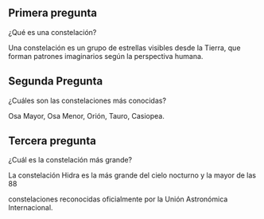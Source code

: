 ## Primera pregunta

¿Qué es una constelación?

Una constelación es un grupo de estrellas visibles desde la Tierra, que forman patrones imaginarios según la perspectiva humana.

## Segunda Pregunta

¿Cuáles son las constelaciones más conocidas?

Osa Mayor, Osa Menor, Orión, Tauro, Casiopea.

## Tercera pregunta

¿Cuál es la constelación más grande? 

La constelación Hidra es la más grande del cielo nocturno y la mayor de las 88 

constelaciones reconocidas oficialmente por la Unión Astronómica Internacional.